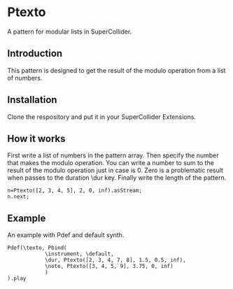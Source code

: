 # Ptexto
A pattern for modular lists in SuperCollider.

## Introduction
This pattern is designed to get the result of the modulo operation from a list of numbers.

## Installation
Clone the respository and put it in your SuperCollider Extensions.

## How it works
First write a list of numbers in the pattern array. Then specify the number that makes the modulo operation. You can write a number to sum to the result of the modulo operation just in case is 0. Zero is a problematic result when passes to the duration \dur key. Finally write the length of the pattern.
```
n=Ptexto([2, 3, 4, 5], 2, 0, inf).asStream;
n.next;
```
## Example
An example with Pdef and default synth.
```
Pdef(\texto, Pbind(
            \instrument, \default,
            \dur, Ptexto([2, 3, 4, 7, 8], 1.5, 0.5, inf),
            \note, Ptexto([3, 4, 5, 9], 3.75, 0, inf)
            )
).play
```

